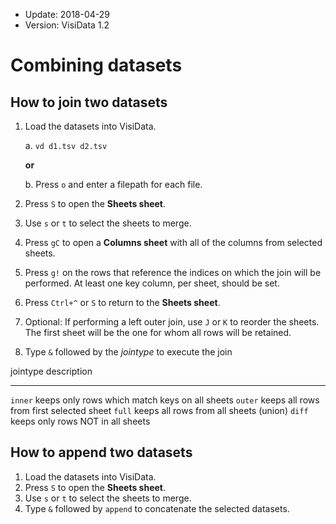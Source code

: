 - Update: 2018-04-29
- Version: VisiData 1.2

# Combining datasets

## How to join two datasets

1.  Load the datasets into VisiData.

    a. `vd d1.tsv d2.tsv`

    **or**

    b. Press `o` and enter a filepath for each file.

2. Press `S` to open the **Sheets sheet**.
3. Use `s` or `t` to select the sheets to merge.
4. Press `gC` to open a **Columns sheet** with all of the columns from selected sheets.
5. Press `g!` on the rows that reference the indices on which the join will be performed. At least one key column, per sheet, should be set.
6. Press `Ctrl+^` or `S` to return to the **Sheets sheet**.
7. Optional: If performing a left outer join, use `J` or `K` to reorder the sheets. The first sheet will be the one for whom all rows will be retained.
8. Type `&` followed by the *jointype* to execute the join

jointype            description
---------           -------------
`inner`             keeps only rows which match keys on all sheets
`outer`             keeps all rows from first selected sheet
`full`              keeps all rows from all sheets (union)
`diff`              keeps only rows NOT in all sheets

## How to append two datasets

1. Load the datasets into VisiData.
2. Press `S` to open the **Sheets sheet**.
3. Use `s` or `t` to select the sheets to merge.
4. Type `&` followed by `append` to concatenate the selected datasets.
